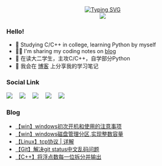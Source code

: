 <div align="center">
  <!-- 动态打字效果 -->
  <a href="https://blog.sunguoqi.com/">
      <img src="https://readme-typing-svg.demolab.com?font=Fira+Code&pause=1000&width=435&lines=printf(%22Hello%2C%20World!%22);慕雪祝您生活愉快!&center=true&size=26" alt="Typing SVG" />
  </a></br>
  <img src="https://github-readme-streak-stats.herokuapp.com/?user=musnows">
</div>
<!--
<div align="right">
  <img src="https://github-readme-streak-stats.herokuapp.com/?user=musnows"></br>
  <img src="https://stats.justsong.cn/api/csdn?id=muxuen&theme=gruvbox_light"></br>
</div>
<img align="right" src="https://github-readme-stats.vercel.app/api?username=musnows&show_icons=true&icon_color=CE1D2D&text_color=718096&bg_color=ffffff&hide_title=true" />
-->

### Hello!

* 🎑 Studying C/C++ in college, learning Python by myself
* 😶‍🌫️ I'm sharing my coding notes on [blog](https://blog.musnow.top/)
* 📕 在读大二学生，主攻C/C++，自学部分Python
* 🎉 我会在 [博客](https://blog.musnow.top/) 上分享我的学习笔记


### Social Link

<a href="https://blog.musnow.top/"><img src="https://img.shields.io/badge/Hexo-博客-blue" /></a>&emsp;
<a href="https://blog.csdn.net/muxuen?spm=1010.2135.3001.5343"><img src="https://img.shields.io/badge/CSDN-博客-c32136" /></a>&emsp;
<a href="https://www.zhihu.com/people/musnows/"><img src="https://img.shields.io/badge/Zhihu-知乎-blue" /></a>&emsp;
<a href="https://gitee.com/musnow"><img src="https://img.shields.io/badge/Gitee-学习仓库-red" /></a>&emsp;
<img src="https://visitor-badge.glitch.me/badge?page_id=musnows">


### Blog

<!-- BLOG-POST-LIST:START -->
- [【win】windows初次开机和使用的注意事项](https://blog.musnow.top/2023/03/19/tools/win/19win%E5%88%9D%E6%AC%A1%E5%BC%80%E6%9C%BA%E6%B3%A8%E6%84%8F%E4%BA%8B%E9%A1%B9/)
- [【win】windows磁盘管理分区,实现整数容量](https://blog.musnow.top/2023/03/19/tools/win/18win%E5%88%86%E7%9B%98%E5%B0%8Ftips/)
- [【Linux】tcp协议 | 详解](https://blog.musnow.top/2023/03/17/Linux/37%E9%87%8D%E7%9C%8Btcp/)
- [【Git】解决git status中文乱码问题](https://blog.musnow.top/2023/03/16/tools/git/18git%20status%E4%B8%AD%E6%96%87%E4%B9%B1%E7%A0%81/)
- [【C++】将浮点数每一位拆分并输出](https://blog.musnow.top/2023/03/13/oj/%E5%B0%86%E6%B5%AE%E7%82%B9%E6%95%B0%E6%AF%8F%E4%B8%80%E4%BD%8D%E6%8B%86%E5%88%86%E8%BE%93%E5%87%BA/)
<!-- BLOG-POST-LIST:END -->